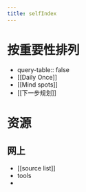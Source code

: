 ```yaml
---
title: selfIndex
---
```


# 按重要性排列
-
  query-table:: false
- [[Daily Once]]
- [[Mind spots]]
- [[下一步规划]]
# 资源
## 网上
- [[source list]]
- tools
-
##
##
##